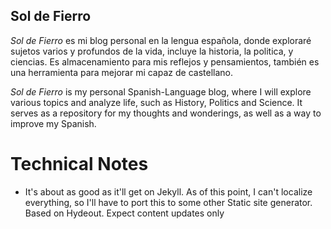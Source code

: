 ## Sol de Fierro

 
*Sol de Fierro* es mi blog personal en la lengua española, donde exploraré sujetos varios y profundos de la vida, incluye la historia, la politica, y ciencias. Es almacenamiento para mis reflejos y pensamientos, también es una herramienta para mejorar mi capaz de castellano.

*Sol de Fierro* is my personal Spanish-Language blog, where I will explore various topics and analyze life, such as History, Politics and Science. It serves as a repository for my thoughts and wonderings, as well as a way to improve my Spanish.


# Technical Notes

- It's about as good as it'll get on Jekyll. As of this point, I can't localize everything, so I'll have to port this to some other Static site generator. Based on Hydeout. Expect content updates only
